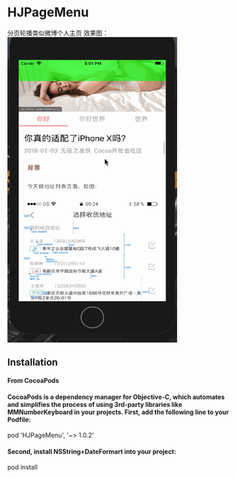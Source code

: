 # HJPageMenu
分页轮播类似微博个人主页
效果图：
![gif text](https://github.com/hanwanjie853710069/HJPageMenu/blob/master/pageMenu.gif)

## Installation

#### From CocoaPods

#### CocoaPods is a dependency manager for Objective-C, which automates and simplifies the process of using 3rd-party libraries like MMNumberKeyboard in your projects. First, add the following line to your Podfile:

pod 'HJPageMenu', '~> 1.0.2'

#### Second, install NSString+DateFormart into your project:

pod install
